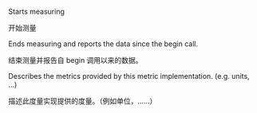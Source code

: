 Starts measuring

开始测量

Ends measuring and reports the data
since the begin call.

结束测量并报告自 begin 调用以来的数据。

Describes the metrics provided by this metric implementation.
\(e.g. units, ...\)

描述此度量实现提供的度量。（例如单位，……）